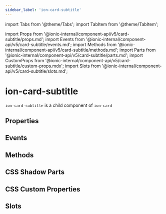 ```yaml
---
sidebar_label: 'ion-card-subtitle'
---
```


import Tabs from '@theme/Tabs';
import TabItem from '@theme/TabItem';

import Props from '@ionic-internal/component-api/v5/card-subtitle/props.md';
import Events from '@ionic-internal/component-api/v5/card-subtitle/events.md';
import Methods from '@ionic-internal/component-api/v5/card-subtitle/methods.md';
import Parts from '@ionic-internal/component-api/v5/card-subtitle/parts.md';
import CustomProps from '@ionic-internal/component-api/v5/card-subtitle/custom-props.mdx';
import Slots from '@ionic-internal/component-api/v5/card-subtitle/slots.md';

# ion-card-subtitle

`ion-card-subtitle` is a child component of `ion-card`

## Properties

<Props />

## Events

<Events />

## Methods

<Methods />

## CSS Shadow Parts

<Parts />

## CSS Custom Properties

<CustomProps />

## Slots

<Slots />
